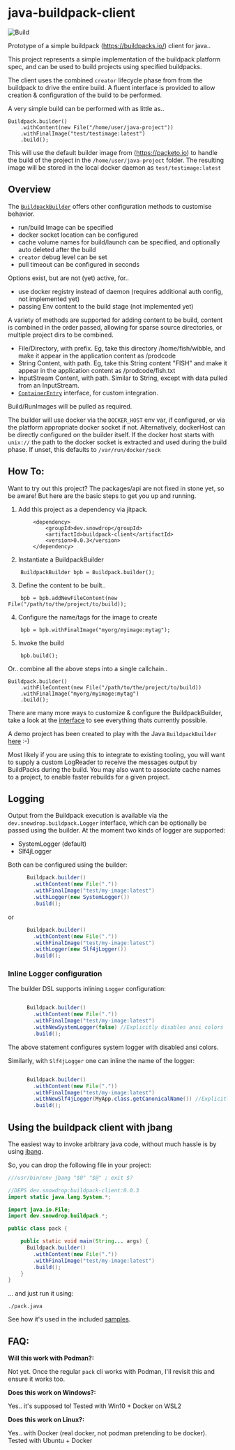 # java-buildpack-client

![Build](https://github.com/snowdrop/java-buildpack-client/actions/workflows/build.yml/badge.svg)


Prototype of a simple buildpack (https://buildpacks.io/) client for java.. 

This project represents a simple implementation of the buildpack platform spec, 
and can be used to build projects using specified buildpacks. 

The client uses the combined `creator` lifecycle phase from from the buildpack to 
drive the entire build. A fluent interface is provided to allow creation & configuration
of the build to be performed. 

A very simple build can be performed with as little as.. 
```
Buildpack.builder()
    .withContent(new File("/home/user/java-project"))
    .withFinalImage("test/testimage:latest")
    .build();
```

This will use the default builder image from (https://packeto.io) to handle the build
of the project in the `/home/user/java-project` folder. The resulting image will 
be stored in the local docker daemon as `test/testimage:latest`

## Overview

The [`BuildpackBuilder`](src/main/java/dev/snowdrop/buildpack/BuildpackBuilder.java) offers other configuration methods to customise behavior. 

- run/build Image can be specified
- docker socket location can be configured
- cache volume names for build/launch can be specified, and optionally auto deleted after the build
- `creator` debug level can be set
- pull timeout can be configured in seconds

Options exist, but are not (yet) active, for.. 

- use docker registry instead of daemon (requires additional auth config, not implemented yet)
- passing Env content to the build stage (not implemented yet)

A variety of methods are supported for adding content to be build, content is combined in the order
passed, allowing for sparse source directories, or multiple project dirs to be combined. 

- File/Directory, with prefix. Eg, take this directory /home/fish/wibble, and make it appear in the application content as /prodcode
- String Content, with path. Eg, take this String content "FISH" and make it appear in the application content as /prodcode/fish.txt
- InputStream Content, with path. Similar to String, except with data pulled from an InputStream.
- [`ContainerEntry`](src/main/java/dev/snowdrop/buildpack/docker/ContainerEntry.java) interface, for custom integration.


Build/RunImages will be pulled as required. 

The builder will use docker via the `DOCKER_HOST` env var, if configured, or via the platform appropriate docker socket if not.
Alternatively, dockerHost can be directly configured on the builder itself. If the docker host starts with `unix://` the path to the
docker socket is extracted and used during the build phase. If unset, this defaults to `/var/run/docker/sock`

## How To:

Want to try out this project? The packages/api are not fixed in stone yet, so be aware! But here are the basic steps to get you up and running. 


1. Add this project as a dependency via jitpack. 
```
        <dependency>
            <groupId>dev.snowdrop</groupId>
            <artifactId>buildpack-client</artifactId>
            <version>0.0.3</version>
        </dependency> 
```

2. Instantiate a BuildpackBuilder
```
    BuildpackBuilder bpb = Buildpack.builder();
```

3. Define the content to be built..
```
    bpb = bpb.addNewFileContent(new File("/path/to/the/project/to/build));
```

4. Configure the name/tags for the image to create
```
    bpb = bpb.withFinalImage("myorg/myimage:mytag");
```

5. Invoke the build
```
    bpb.build();
```

Or.. combine all the above steps into a single callchain.. 
```
Buildpack.builder()
    .withFileContent(new File("/path/to/the/project/to/build))
    .withFinalImage("myorg/myimage:mytag")
    .build();
```

There are many more ways to customize & configure the BuildpackBuilder, take a look at the [interface](src/main/java/dev/snowdrop/buildpack/BuildpackBuilder.java) to see everything thats currently possible. 

A demo project has been created to play with the Java `BuildpackBuilder` [here](https://github.com/snowdrop/java-buildpack-demo) :-)

Most likely if you are using this to integrate to existing tooling, you will want to supply a custom LogReader to receive the messages output by BuildPacks during the build. You may also want to associate cache names to a project, to enable faster rebuilds for a given project. 

## Logging

Output from the Buildpack execution is available via the `dev.snowdrop.buildpack.Logger` interface, which can be optionally be passed using the builder.
At the moment two kinds of logger are supported:

- SystemLogger (default)
- Slf4jLogger

Both can be configured using the builder:

```java
      Buildpack.builder()
        .withContent(new File("."))
        .withFinalImage("test/my-image:latest")
        .withLogger(new SystemLogger())
        .build();

```

or 

```java
      Buildpack.builder()
        .withContent(new File("."))
        .withFinalImage("test/my-image:latest")
        .withLogger(new Slf4jLogger())
        .build();
```


### Inline Logger configuration

The builder DSL supports inlining `Logger` configuration:

```java

      Buildpack.builder()
        .withContent(new File("."))
        .withFinalImage("test/my-image:latest")
        .withNewSystemLogger(false) //Explicitly disables ansi colors
        .build();

```

The above statement configures system logger with disabled ansi colors.

Similarly, with `Slf4jLogger` one can inline the name of the logger:

```java

      Buildpack.builder()
        .withContent(new File("."))
        .withFinalImage("test/my-image:latest")
        .withNewSlf4jLogger(MyApp.class.getCanonicalName()) //Explicitly specify the Logger
        .build();

```



## Using the buildpack client with jbang

The easiest way to invoke arbitrary java code, without much hassle is by using [jbang](https://www.jbang.dev/).

So, you can drop the following file in your project:

```java
///usr/bin/env jbang "$0" "$@" ; exit $?

//DEPS dev.snowdrop:buildpack-client:0.0.3
import static java.lang.System.*;

import java.io.File;
import dev.snowdrop.buildpack.*;

public class pack {

    public static void main(String... args) {
      Buildpack.builder()
        .withContent(new File("."))
        .withFinalImage("test/my-image:latest")
        .build();
    }
}

```

... and just run it using:

```
./pack.java
```

See how it's used in the included [samples](./samples).

## FAQ:

**Will this work with Podman?:**

Not yet. Once the regular `pack` cli works with Podman, I'll revisit this and ensure it works too. 

**Does this work on Windows?:**

Yes.. it's supposed to! 
Tested with Win10 + Docker on WSL2

**Does this work on Linux?:**

Yes.. with Docker (real docker, not podman pretending to be docker). 
Tested with Ubuntu + Docker



